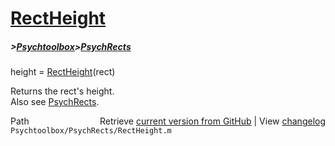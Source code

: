 # [RectHeight](RectHeight)
##### >[Psychtoolbox](Psychtoolbox)>[PsychRects](PsychRects)

height = [RectHeight](RectHeight)(rect)  
  
Returns the rect's height.  
Also see [PsychRects](PsychRects).  




<div class="code_header" style="text-align:right;">
  <span style="float:left;">Path&nbsp;&nbsp;</span> <span class="counter">Retrieve <a href=
  "https://raw.github.com/Psychtoolbox-3/Psychtoolbox-3/beta/Psychtoolbox/PsychRects/RectHeight.m">current version from GitHub</a> | View <a href=
  "https://github.com/Psychtoolbox-3/Psychtoolbox-3/commits/beta/Psychtoolbox/PsychRects/RectHeight.m">changelog</a></span>
</div>
<div class="code">
  <code>Psychtoolbox/PsychRects/RectHeight.m</code>
</div>

